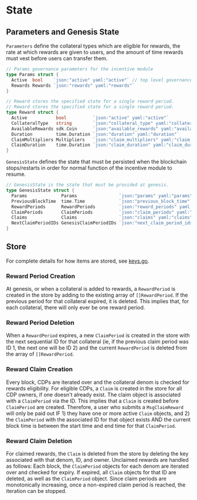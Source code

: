 <!--
order: 2
-->

# State

## Parameters and Genesis State

`Parameters` define the collateral types which are eligible for rewards, the rate at which rewards are given to users, and the amount of time rewards must vest before users can transfer them.

```go
// Params governance parameters for the incentive module
type Params struct {
  Active  bool    `json:"active" yaml:"active"` // top level governance switch to disable all rewards
  Rewards Rewards `json:"rewards" yaml:"rewards"`
}

// Reward stores the specified state for a single reward period.
// Reward stores the specified state for a single reward period.
type Reward struct {
  Active           bool          `json:"active" yaml:"active"`                       // governance switch to disable a period
  CollateralType   string        `json:"collateral_type" yaml:"collateral_type"`     // the collateral type rewards apply to, must be found in the cdp collaterals
  AvailableRewards sdk.Coin      `json:"available_rewards" yaml:"available_rewards"` // the total amount of coins distributed per period
  Duration         time.Duration `json:"duration" yaml:"duration"`                   // the duration of the period
  ClaimMultipliers Multipliers   `json:"claim_multipliers" yaml:"claim_multipliers"` // the reward multiplier and timelock schedule - applied at the time users claim rewards
  ClaimDuration    time.Duration `json:"claim_duration" yaml:"claim_duration"`       // how long users have after the period ends to claim their rewards
}
```

`GenesisState` defines the state that must be persisted when the blockchain stops/restarts in order for normal function of the incentive module to resume.

```go
// GenesisState is the state that must be provided at genesis.
type GenesisState struct {
  Params             Params                `json:"params" yaml:"params"`
  PreviousBlockTime  time.Time             `json:"previous_block_time" yaml:"previous_block_time"`
  RewardPeriods      RewardPeriods         `json:"reward_periods" yaml:"reward_periods"`
  ClaimPeriods       ClaimPeriods          `json:"claim_periods" yaml:"claim_periods"`
  Claims             Claims                `json:"claims" yaml:"claims"`
  NextClaimPeriodIDs GenesisClaimPeriodIDs `json:"next_claim_period_ids" yaml:"next_claim_period_ids"`
}
```

## Store

For complete details for how items are stored, see [keys.go](../types/keys.go).

### Reward Period Creation

At genesis, or when a collateral is added to rewards, a `RewardPeriod` is created in the store by adding to the existing array of `[]RewardPeriod`. If the previous period for that collateral expired, it is deleted. This implies that, for each collateral, there will only ever be one reward period.

### Reward Period Deletion

When a `RewardPeriod` expires, a new `ClaimPeriod` is created in the store with the next sequential ID for that collateral (ie, if the previous claim period was ID 1, the next one will be ID 2) and the current `RewardPeriod` is deleted from the array of `[]RewardPeriod`.

### Reward Claim Creation

Every block, CDPs are iterated over and the collateral denom is checked for rewards eligibility. For eligible CDPs, a `Claim` is created in the store for all CDP owners, if one doesn't already exist. The claim object is associated with a `ClaimPeriod` via the ID. This implies that a `Claim` is created before `ClaimPeriod` are created. Therefore, a user who submits a `MsgClaimReward` will only be paid out IF 1) they have one or more active `Claim` objects, and 2) the `ClaimPeriod` with the associated ID for that object exists AND the current block time is between the start time and end time for that `ClaimPeriod`.

### Reward Claim Deletion

For claimed rewards, the `Claim` is deleted from the store by deleting the key associated with that denom, ID, and owner. Unclaimed rewards are handled as follows: Each block, the `ClaimPeriod` objects for each denom are iterated over and checked for expiry. If expired, all `Claim` objects for that ID are deleted, as well as the `ClaimPeriod` object. Since claim periods are monotonically increasing, once a non-expired claim period is reached, the iteration can be stopped.
